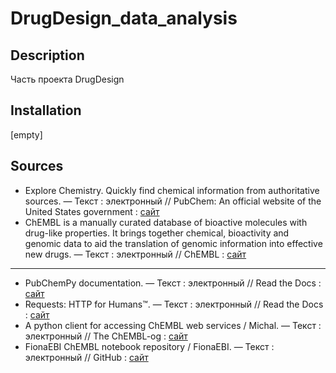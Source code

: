 # DrugDesign_data_analysis

## Description
Часть проекта DrugDesign

## Installation
[empty]

## Sources
  * Explore Chemistry. Quickly find chemical information from authoritative sources. — Текст : электронный // PubChem: An official website of the United States government : [сайт](https://pubchem.ncbi.nlm.nih.gov)
  * ChEMBL is a manually curated database of bioactive molecules with drug-like properties. It brings together chemical, bioactivity and genomic data to aid the translation of genomic information into effective new drugs. — Текст : электронный // ChEMBL : [сайт](https://www.ebi.ac.uk/chembl)

<hr></hr>

  * PubChemPy documentation. — Текст : электронный // Read the Docs : [сайт](https://pubchempy.readthedocs.io/en/latest)
  * Requests: HTTP for Humans™. — Текст : электронный // Read the Docs : [сайт](https://requests.readthedocs.io/en/latest)
  * A python client for accessing ChEMBL web services / Michal. — Текст : электронный // The ChEMBL-og : [сайт](https://chembl.blogspot.com/2014/05/a-python-client-for-accessing-chembl.html)
  * FionaEBI ChEMBL notebook repository / FionaEBI. — Текст : электронный // GitHub : [сайт](https://github.com/chembl/notebooks)